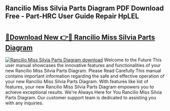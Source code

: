 ## Rancilio Miss Silvia Parts Diagram PDF Download Free - Part-HRC User Guide Repair HpLEL

# <h2><a href="http://dfre5bu.blite.top/?on=Rancilio+Miss+Silvia+Parts+Diagram">🔗Download New 👉🔴 Rancilio Miss Silvia Parts Diagram</a></h2>

[![Rancilio Miss Silvia Parts Diagram download](https://i.imgur.com/lujVjoI.png)](http://dfre5bu.blite.top/?on=Rancilio+Miss+Silvia+Parts+Diagram)
Welcome to the Future This user manual showcases the innovative features and functionalities of your new Rancilio Miss Silvia Parts Diagram. Please Read Carefully This manual contains important information regarding the safe and effective operation of your new Rancilio Miss Silvia Parts Diagram. With features like list of features, your new Rancilio Miss Silvia Parts Diagram empowers you to achieve exceptional results. We're Always Here for You Rancilio Miss Silvia Parts Diagram. Our customer support team is dedicated to assisting you with any inquiries.
